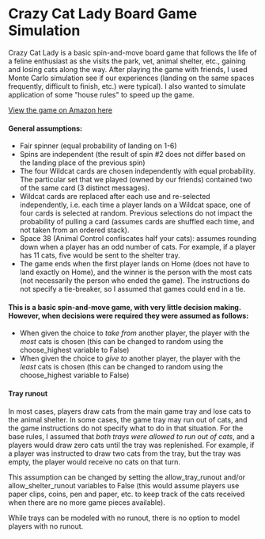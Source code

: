 # Crazy Cat Lady Board Game Simulation

Crazy Cat Lady is a basic spin-and-move board game that follows the life of a feline enthusiast as she visits the park, vet, animal shelter, etc., gaining and losing cats along the way. After playing the game with friends, I used Monte Carlo simulation see if our experiences (landing on the same spaces frequently, difficult to finish, etc.) were typical). I also wanted to simulate application of some "house rules" to speed up the game.

[View the game on Amazon here](https://www.amazon.com/Accoutrements-11893-Crazy-Lady-Game/dp/B001J7AIAU)

#### General assumptions:
* Fair spinner (equal probability of landing on 1-6)
* Spins are independent (the result of spin #2 does not differ based on the landing place of the previous spin)
* The four Wildcat cards are chosen independently with equal probability. The particular set that we played (owned by our friends) contained two of the same card (3 distinct messages).
* Wildcat cards are replaced after each use and re-selected independently, i.e. each time a player lands on a Wildcat space, one of four cards is selected at random. Previous selections do not impact the probability of pulling a card (assumes cards are shuffled each time, and not taken from an ordered stack).
* Space 38 (Animal Control confiscates half your cats): assumes rounding down when a player has an odd number of cats. For example, if a player has 11 cats, five would be sent to the shelter tray.
* The game ends when the first player lands on Home (does not have to land exactly on Home), and the winner is the person with the most cats (not necessarily the person who ended the game). The instructions do not specify a tie-breaker, so I assumed that games could end in a tie.

#### This is a basic spin-and-move game, with very little decision making. However, when decisions were required they were assumed as follows:
* When given the choice to *take from* another player, the player with the *most* cats is chosen (this can be changed to random using the choose_highest variable to False)
* When given the choice to *give to* another player, the player with the *least* cats is chosen (this can be changed to random using the choose_highest variable to False)

#### Tray runout
In most cases, players draw cats from the main game tray and lose cats to the animal shelter. In some cases, the game tray may run out of cats, and the game instructions do not specify what to do in that situation. For the base rules, I assumed that *both trays were allowed to run out of cats*, and a players would draw zero cats until the tray was replenished. For example, if a player was instructed to draw two cats from the tray, but the tray was empty, the player would receive no cats on that turn.

This assumption can be changed by setting the allow_tray_runout and/or allow_shelter_runout variables to False (this would assume players use paper clips, coins, pen and paper, etc. to keep track of the cats received when there are no more game pieces available).

While trays can be modeled with no runout, there is no option to model players with no runout.
